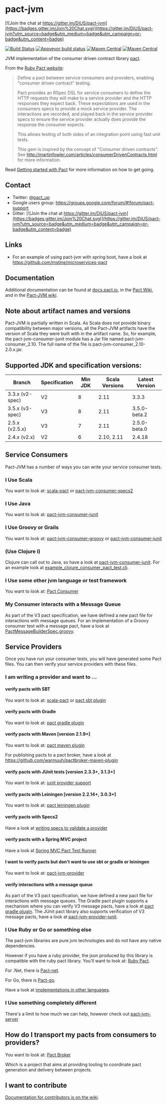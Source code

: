 pact-jvm
========

[![Join the chat at https://gitter.im/DiUS/pact-jvm](https://badges.gitter.im/Join%20Chat.svg)](https://gitter.im/DiUS/pact-jvm?utm_source=badge&utm_medium=badge&utm_campaign=pr-badge&utm_content=badge)

[![Build Status](https://travis-ci.org/DiUS/pact-jvm.svg?branch=master)](https://travis-ci.org/DiUS/pact-jvm)
[![Appveyor build status](https://ci.appveyor.com/api/projects/status/172049m2sa57takc?svg=true)](https://ci.appveyor.com/project/uglyog/pact-jvm)
[![Maven Central](https://maven-badges.herokuapp.com/maven-central/au.com.dius/pact-jvm-logging_2.11/badge.svg?style=flat)](https://maven-badges.herokuapp.com/maven-central/au.com.dius/pact-jvm-logging_2.11)
[![Maven Central](https://maven-badges.herokuapp.com/maven-central/au.com.dius/pact-jvm-consumer_2.11/badge.svg?style=flat)](https://maven-badges.herokuapp.com/maven-central/au.com.dius/pact-jvm-consumer_2.11)

JVM implementation of the consumer driven contract library [pact](https://github.com/bethesque/pact_specification).

From the [Ruby Pact website](https://github.com/realestate-com-au/pact):

> Define a pact between service consumers and providers, enabling "consumer driven contract" testing.
>
>Pact provides an RSpec DSL for service consumers to define the HTTP requests they will make to a service provider and the HTTP responses they expect back. 
>These expectations are used in the consumers specs to provide a mock service provider. The interactions are recorded, and played back in the service provider 
>specs to ensure the service provider actually does provide the response the consumer expects.
>
>This allows testing of both sides of an integration point using fast unit tests.
>
>This gem is inspired by the concept of "Consumer driven contracts". See http://martinfowler.com/articles/consumerDrivenContracts.html for more information.


Read [Getting started with Pact](http://dius.com.au/2016/02/03/microservices-pact/) for more information on
how to get going.


## Contact

* Twitter: [@pact_up](https://twitter.com/pact_up)
* Google users group: https://groups.google.com/forum/#!forum/pact-support
* Gitter: [![Join the chat at https://gitter.im/DiUS/pact-jvm](https://badges.gitter.im/Join%20Chat.svg)](https://gitter.im/DiUS/pact-jvm?utm_source=badge&utm_medium=badge&utm_campaign=pr-badge&utm_content=badge)

## Links

* For an example of using pact-jvm with spring boot, have a look at https://github.com/mstine/microservices-pact

## Documentation

Additional documentation can be found at [docs.pact.io](http://docs.pact.io), in the [Pact Wiki](https://github.com/realestate-com-au/pact/wiki),
and in the [Pact-JVM wiki](https://github.com/DiUS/pact-jvm/wiki).

## Note about artifact names and versions

Pact-JVM is partially written in Scala. As Scala does not provide binary compatibility between major versions, all the Pact-JVM
artifacts have the version of Scala they were built with in the artifact name. So, for example, the pact-jvm-consumer-junit
module has a Jar file named pact-jvm-consumer_2.10. The full name of the file is pact-jvm-consumer_2.10-2.0.x.jar.

## Supported JDK and specification versions: 

| Branch | Specification | Min JDK | Scala Versions | Latest Version |
| ------ | ------------- | ------- | -------------- | -------------- |
| 3.3.x (v2-spec)| V2 | 8 | 2.11 | 3.3.3 |
| 3.5.x (v3-spec) | V3 | 8 | 2.11 | 3.5.0-beta.2 |
| 2.5.x (v2.5.x) | V3 | 7 | 2.11 | 2.5.0-beta.0 |
| 2.4.x (v2.x) | V2 | 6 | 2.10, 2.11 | 2.4.18 |

## Service Consumers

Pact-JVM has a number of ways you can write your service consumer tests.

### I Use Scala

You want to look at: [scala-pact](https://github.com/ITV/scala-pact) or [pact-jvm-consumer-specs2](pact-jvm-consumer-specs2)

### I Use Java

You want to look at: [pact-jvm-consumer-junit](pact-jvm-consumer-junit)

### I Use Groovy or Grails

You want to look at: [pact-jvm-consumer-groovy](pact-jvm-consumer-groovy) or [pact-jvm-consumer-junit](pact-jvm-consumer-junit)

### (Use Clojure I)

Clojure can call out to Java, so have a look at [pact-jvm-consumer-junit](pact-jvm-consumer-junit). For an example
look at [example_clojure_consumer_pact_test.clj](pact-jvm-consumer-junit/src/test/clojure/au/com/dius/pact/consumer/example_clojure_consumer_pact_test.clj).

### I Use some other jvm language or test framework

You want to look at: [Pact Consumer](pact-jvm-consumer)

### My Consumer interacts with a Message Queue

As part of the V3 pact specification, we have defined a new pact file for interactions with message queues. For an
  implementation of a Groovy consumer test with a message pact, have a look at [PactMessageBuilderSpec.groovy](pact-jvm-consumer-groovy/src/test/groovy/au/com/dius/pact/consumer/groovy/messaging/PactMessageBuilderSpec.groovy).

## Service Providers

Once you have run your consumer tests, you will have generated some Pact files. You can then verify your service providers
with these files.

### I am writing a provider and want to ...

#### verify pacts with SBT

You want to look at: [scala-pact](https://github.com/ITV/scala-pact) or [pact sbt plugin](pact-jvm-provider-sbt)

#### verify pacts with Gradle

You want to look at: [pact gradle plugin](pact-jvm-provider-gradle)

#### verify pacts with Maven [version 2.1.9+]

You want to look at: [pact maven plugin](pact-jvm-provider-maven)

For publishing pacts to a pact broker, have a look at https://github.com/warmuuh/pactbroker-maven-plugin

#### verify pacts with JUnit tests [version 2.3.3+, 3.1.3+]

You want to look at: [junit provider support](pact-jvm-provider-junit)

#### verify pacts with Leiningen [version 2.2.14+, 3.0.3+]

You want to look at: [pact leiningen plugin](pact-jvm-provider-lein)

#### verify pacts with Specs2

Have a look at [writing specs to validate a provider](https://github.com/realestate-com-au/pact-jvm-provider-specs2)

#### verify pacts with a Spring MVC project

Have a look at [Spring MVC Pact Test Runner](https://github.com/realestate-com-au/pact-jvm-provider-spring-mvc)

#### I want to verify pacts but don't want to use sbt or gradle or leiningen

You want to look at: [pact-jvm-provider](pact-jvm-provider)

#### verify interactions with a message queue

As part of the V3 pact specification, we have defined a new pact file for interactions with message queues. The Gradle
pact plugin supports a mechanism where you can verify V3 message pacts, have a look at [pact gradle plugin](pact-jvm-provider-gradle#verifying-a-message-provider).
The JUnit pact library also supports verification of V3 message pacts, have a look at [pact-jvm-provider-junit](pact-jvm-provider-junit#verifying-a-message-provider).

### I Use Ruby or Go or something else
The pact-jvm libraries are pure jvm technologies and do not have any native dependencies.

However if you have a ruby provider, the json produced by this library is compatible with the ruby pact library.
You'll want to look at: [Ruby Pact](https://github.com/realestate-com-au/pact).

For .Net, there is [Pact-net](https://github.com/SEEK-Jobs/pact-net).

For Go, there is [Pact-go](https://github.com/seek-jobs/pact-go).

Have a look at [implementations in other languages](https://github.com/realestate-com-au/pact/wiki#implementations-in-other-languages).

### I Use something completely different

There's a limit to how much we can help, however check out [pact-jvm-server](pact-jvm-server)

## How do I transport my pacts from consumers to providers?

You want to look at:
[Pact Broker](https://github.com/bethesque/pact_broker)

Which is a project that aims at providing tooling to coordinate pact generation and delivery between projects.

## I want to contribute

[Documentation for contributors is on the wiki](https://github.com/DiUS/pact-jvm/wiki/How-to-contribute-to-Pact-JVM).
